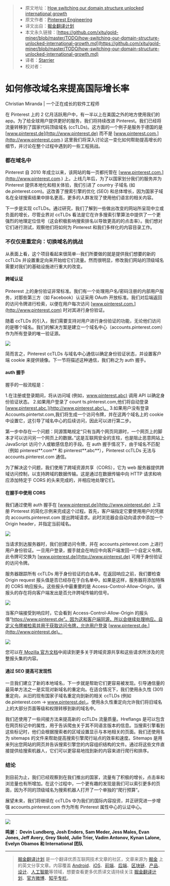 > * 原文地址：[How switching our domain structure unlocked international growth](https://medium.com/@Pinterest_Engineering/how-switching-our-domain-structure-unlocked-international-growth-e00c8184d5dd)
> * 原文作者：[Pinterest Engineering](https://medium.com/@Pinterest_Engineering?source=post_header_lockup)
> * 译文出自：[掘金翻译计划](https://github.com/xitu/gold-miner)
> * 本文永久链接：[https://github.com/xitu/gold-miner/blob/master/TODO/how-switching-our-domain-structure-unlocked-international-growth.md](https://github.com/xitu/gold-miner/blob/master/TODO/how-switching-our-domain-structure-unlocked-international-growth.md)
> * 译者：[Starrier](https://github.com/Starriers)
> * 校对者：

# 如何修改域名来提高国际增长率

Christian Miranda | 一个正在成长的软件工程师

在 Pinterest 上的 2 亿月活跃用户中，有一半以上在美国之外的地方使用我们的 app。为了给全球用户提供更好的服务，我们将持续改进 Pinterest。我们已经将流量转移到了国家代码顶级域名 (ccTLDs)。这方面的一个例子是服务于德国的是 [www.pinterest.de](http://www.pinterest.de) 而不是 [www.pinterest.com.](http://www.pinterest.com.) 这里我们将深入讨论这一变化如何帮助提高增长的细节，并讨论在整个过程中遇到的一些工程挑战。

### 都在域名中

Pinterest 自 2010 年成立以来，该网站的每一页都托管在 [www.pinterest.com.](http://www.pinterest.com.) 上。上线几年后，为了以国家划分我们的服务并为 Pinterest 提供本地化和相关体验，我们引进了 country 子域名 (如 de.pinterest.com)。这改善了搜索引擎的优化 (SEO) 和总体增长，因为国家子域名在全球搜索结果中排名更高，更多的人群发现了使用他们语言的相关内容。

下一步是实现 ccTLDs。通过研究，我们了解到一些做出改变的网站所呈现中立或负面的增长，尽管业界对 ccTLDs 看法是它在许多搜索引擎算法中提供了一个更强烈的地理定位信号（这会积极影响搜索排名以导致更高的的点击率）。我们想对它们进行测试，观察他们将如何为 Pinterest 和我们多样化的内容目录工作。

### 不仅仅是重定向：切换域名的挑战

从表面上看，这个项目看起来很简单--我们所要做的就是提供我们想要的新的 ccTLDs 并设置重定向来开始给它们流量。然而很明显，修改我们网站的顶级域名需要对我们的基础设施进行重大的改变。

#### 跨域认证

Pinterest 上的身份验证非常标准。我们有一个处理用户名/密码注册的内部用户服务，对那些第三方（如 Facebook）认证采用 OAuth 开放标准。我们对后端返回的访问令牌进行检索，以便在用户每次访问 [www.pinterest.com.](http://www.pinterest.com) 时对其进行身份验证。

随着 ccTLDs 的引入，我们需要支持对用户进行身份验证的功能，无论他们访问的是哪个域名。我们的解决方案是建立一个域名中心（accounts.pinterest.com）作为所有登录的唯一验证源。

![](https://cdn-images-1.medium.com/max/800/0*xGzaLMrxl2YDvYf7.)

简而言之，Pinterest ccTLDs 与域名中心通信以确定身份验证状态，并设置客户端 cookie 来提供镜像。下一节将描述这种通信，我们称之为 auth 握手。

#### auth 握手

握手的一般流程是：

1.在注册或登录期间，将从访问域 (例如，[www.pinterest.abc)](http://www.pinterest.abc%29) 调用 API 以确定身份验证状态。
2.如果用户登录了 count ts.plnterest.com,他们将自动登录 [www.pinterest.abc.](http://www.pinterest.abc)。
3.如果用户没有登录 Accounts.pintertst.com,我们将生成一个访问令牌，并在这两个域名上的 cookie 中设置它，这引导了域名中心的后续访问，因此可以进行第二步。 

第一步中存在一个问题：同源策略规定“只有当两个网页同源时，一个网页上的脚本才可以访问另一个网页上的数据。”这是互联网安全的支柱，也是阻止恶意网站上 JavaScript 访问个人或敏感信息的手段。在 auth 握手情况下，由于域名不匹配（例如 pinterest**.com** 和 pinterest**.abc**），Pinterest ccTLDs 无法与 accounts.pinterest.com 通信。

为了解决这个问题，我们使用了跨域资源共享（CORS），它为 web 服务器提供跨域访问控制，以支持跨域的数据传输。这是通过在数据传输中向 HTTP 请求和响应添加特定于 CORS 的头来完成的，并相应地处理它们。

#### 在握手中使用 CORS

我们通过使用 auth 握手在 [www.pinterest.de](http://www.pinterest.de) 上注册 Pinterest 的简化示例来完成这个过程。首先，客户端指定它要使用用户的凭据向 accounts.pinterest.com 提出跨域请求。此时浏览器会自动向请求中添加一个 Origin header，并指定当前域名。

![](https://cdn-images-1.medium.com/max/800/0*-pGIuaxTVuwL0Ckm.)

当请求到达服务器时，我们创建访问令牌，并在 accounts.pinterest.com 上进行用户身份验证。一旦用户登录，握手就会在响应中向客户端发回一个自定义令牌。此令牌可交换为 [www.pinterest.de](http://www.pinterest.de) 可用于身份验证的访问令牌。

服务器跟踪所有 ccTLDs 用于身份验证的白名单。在返回响应之前，我们要检查 Origin request 报头值是否已经存在于白名单中。如果是这样，服务器将添加特殊的 CORS 响应报头。这些报头中最重要的是 Access-Control-Allow-Origin，该报头的存在将向客户端发出是否允许跨域传输的信号。

![](https://cdn-images-1.medium.com/max/800/0*3AzyMrdmfwNNLXux.)

当客户端接受到响应时，它会看到 Access-Control-Allow-Origin 的报头值“https://www.pinterest.de”。因为这和客户端同源，所以会继续处理响应。自定义令牌被检索并用于获取访问令牌，允许用户登录 [www.pinterest.de.](http://www.pinterest.de)。

![](https://cdn-images-1.medium.com/max/800/0*p3ob8BR1Q6b4vY72.)

您可以在[ Mozilla 官方文档](https://developer.mozilla.org/en-US/docs/Web/HTTP/CORS)中阅读到更多关于跨域资源共享和这些请求所涉及的完整报头集的内容。

#### 通过 SEO 提高可发现性

一旦我们建立了新的本地域名，下一步就是帮助它们更容易被发现。引导通信量的最简单方法之一是实现对新域名的重定向。在适合情况下，我们使用永久性 (301) 重定向，从旧的现有国家子域名重定向到新的相关 ccTLDs (例如 de.pinterest.com → [www.pinterest.de).](http://www.pinterest.de%29)。使用永久性重定向允许我们将旧域名上的大部分页面等级和权限转移到新的域名中。

我们还使用了一些间接方法来提高新的 ccTLDs 流量质量。Hreflangs 是可以包含在网页标记中的属性，用于告诉爬虫关于其不同语言版本的信息。当搜索引擎看到这些标记时，他们会根据搜索者的区域设置显示与本地相关的页面。我们还使用名为 sitemaps 的文件来帮助提高搜索引擎爬行站点的效率和速度。Sitemaps 是用来列出您网站的网页并告诉搜索引擎您的内容组织结构的文件。通过将这些文件直接提供给搜索机器人，它们可以更容易地找到新的内容来进行爬行和排序。

### 结论

到目前为止，我们已经观察到在我们推出的国家，流量有了积极的增长，点击率和浏览量也有所增加。在这个过程中，一个更有趣的发现是我们可以索引更多的页面，因为不同的顶级域名为搜索机器人打开了一个单独的“爬行预算”。

展望未来，我们将继续在 ccTLDs 中为我们的国际内容投资，并正研究进一步增强 accounts.pinterest.com 作为所有 Pinterest 属性中心的认证中心。

* * *

![](https://cdn-images-1.medium.com/max/800/1*VS-SIyipZqIIfQYxAvva3A.png)

**鸣谢： Devin Lundberg, Josh Enders, Sam Meder, Jess Males, Evan Jones, Jeff Avery, Grey Skold, Julie Trier, Vadim Antonov, Kynan Lalone, Evelyn Obamos 和 International 团队**


---

> [掘金翻译计划](https://github.com/xitu/gold-miner) 是一个翻译优质互联网技术文章的社区，文章来源为 [掘金](https://juejin.im) 上的英文分享文章。内容覆盖 [Android](https://github.com/xitu/gold-miner#android)、[iOS](https://github.com/xitu/gold-miner#ios)、[前端](https://github.com/xitu/gold-miner#前端)、[后端](https://github.com/xitu/gold-miner#后端)、[区块链](https://github.com/xitu/gold-miner#区块链)、[产品](https://github.com/xitu/gold-miner#产品)、[设计](https://github.com/xitu/gold-miner#设计)、[人工智能](https://github.com/xitu/gold-miner#人工智能)等领域，想要查看更多优质译文请持续关注 [掘金翻译计划](https://github.com/xitu/gold-miner)、[官方微博](http://weibo.com/juejinfanyi)、[知乎专栏](https://zhuanlan.zhihu.com/juejinfanyi)。
